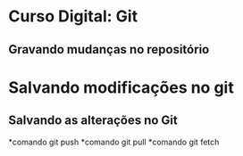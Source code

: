 # Curso Digital: Git
## Gravando mudanças no repositório

# Salvando modificações no git

## Salvando as alterações no Git
*comando git push
*comando git pull
*comando git fetch
